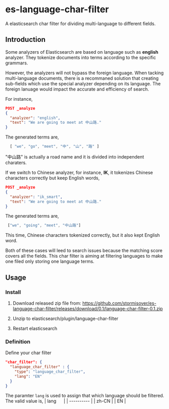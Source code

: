 # es-language-char-filter
A elasticsearch char filter for dividing multi-language to different fields.

## Introduction
Some analyzers of Elasticsearch are based on language such as __english__ analyzer. They tokenize documents into terms according to the specific grammars. 

However, the analyzers will not bypass the foreign language. When tacking multi-language documents, there is a recommaned solution that creating sub-fields which use the special analyzer depending on its language. The foreign lanuage would impact the accurate and efficiency of search.

For instance,
```json
POST _analyze
{
  "analyzer": "english",
  "text": "We are going to meet at 中山路."
}
```
The generated terms are,
```javascript
  [ "we", "go", "meet", "中", "山", "路" ]
```
"中山路" is actually a road name and it is divided into independent charaters.

If we switch to Chinese analyzer, for instance, __IK__, it tokenizes Chinese characters correctly but keep English words,
```json
POST _analyze
{
  "analyzer": "ik_smart",
  "text": "We are going to meet at 中山路."
}
```

The generated terms are,
```javascript
 ["we", "going", "meet", "中山路"]
```

This time, Chinese characters tokenized correctly, but it also kept English word.

Both of these cases will leed to search issues because the matching score covers all the fields. This char filter is aiming at filtering languages to make one filed only storing one language terms.

## Usage
### Install
1. Download released zip file from: https://github.com/stormisover/es-language-char-filter/releases/download/0.1/language-char-filter-0.1.zip

2. Unzip to elasticsearch/plugin/language-char-filter
3. Restart elasticsearch

### Definition
Define your char filter
```json
"char_filter": {
  "language_char_filter" : {
    "type": "language_char_filter",
    "lang": "EN"
  }
}
```
The paramter ```lang``` is used to assign that which language should be filtered. The valid value is,
| lang       | 
| ---------- |
| zh-CN      | 
| EN         | 

